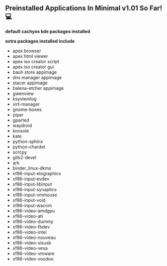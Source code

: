 ## Preinstalled Applications In Minimal v1.01 So Far!💻
**default cachyos kde packages installed**

**extra packages installed include**

- apex browser
- apex html viewer
- apex iso creator script
- apex iso creator gui
- bauh store appimage
- dns manager appimage
- stacer appimage
- balena-etcher appimage
- gwenview
- ksystemlog
- virt-manager
- gnome-boxes
- piper
- gparted
- waydroid
- konsole
- kate
- python-sphinx
- python-chardet
- scrcpy
- glib2-devel
- ark
- binder_linux-dkms
- xf86-input-elographics
- xf86-input-evdev
- xf86-input-libinput
- xf86-input-synaptics
- xf86-input-vmmouse
- xf86-input-void
- xf86-input-wacom
- xf86-video-amdgpu
- xf86-video-ati
- xf86-video-dummy
- xf86-video-fbdev
- xf86-video-intel
- xf86-video-nouveau
- xf86-video-sisusb
- xf86-video-vesa
- xf86-video-vmware
- xf86-video-voodoo


